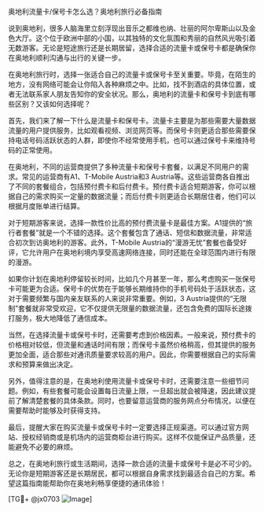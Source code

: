 奥地利流量卡/保号卡怎么选？奥地利旅行必备指南

说到奥地利，很多人脑海里立刻浮现出音乐之都维也纳、壮丽的阿尔卑斯山以及金色大厅。这个位于欧洲中部的小国，以其独特的文化氛围和秀丽的自然风光吸引着无数游客。无论是短途旅行还是长期居留，选择合适的流量卡或保号卡都是确保你在奥地利顺利沟通与出行的关键一步。

在奥地利旅行时，选择一张适合自己的流量卡或保号卡至关重要。毕竟，在陌生的地方，没有网络可能会让你陷入各种麻烦之中。比如，找不到酒店的具体位置，或者无法联系家人朋友告知你的安全状况。那么，奥地利的流量卡和保号卡到底有哪些区别？又该如何选择呢？

首先，我们来了解一下什么是流量卡和保号卡。流量卡主要是为那些需要大量数据流量的用户提供服务，比如观看视频、浏览网页等。而保号卡则更适合那些需要保持电话号码活跃状态的人群，即使你不经常使用手机，也可以通过保号卡来维持号码的正常使用。

在奥地利，不同的运营商提供了多种流量卡和保号卡套餐，以满足不同用户的需求。常见的运营商有A1、T-Mobile Austria和3 Austria等。这些运营商各自推出了不同的套餐组合，包括预付费卡和后付费卡。预付费卡适合短期游客，你可以根据自己的需求购买一定量的数据流量；而后付费卡则更适合长期居住者，他们可以根据月度账单进行结算。

对于短期游客来说，选择一款性价比高的预付费流量卡是最佳方案。A1提供的“旅行者套餐”就是一个不错的选择。这个套餐包含了通话、短信和数据流量，非常适合初次到访奥地利的游客。此外，T-Mobile Austria的“漫游无忧”套餐也备受好评，它允许用户在奥地利境内享受高速网络连接，同时还能在全球范围内进行有限的漫游。

如果你计划在奥地利停留较长时间，比如几个月甚至一年，那么考虑购买一张保号卡可能更为合适。保号卡的优势在于能够长期维持你的手机号码处于活跃状态，这对于需要频繁与国内亲友联系的人来说非常重要。例如，3 Austria提供的“无限制”套餐就非常受欢迎，它不仅提供无限量的数据流量，还包含免费的国际长途拨打服务，极大地降低了通信成本。

当然，在选择流量卡或保号卡时，还需要考虑到价格因素。一般来说，预付费卡的价格相对较低，但流量和通话时间有限；而保号卡虽然价格稍高，但其提供的服务更加全面，适合那些对通讯质量要求较高的用户。因此，你需要根据自己的实际需求和预算来做出决定。

另外，值得注意的是，在奥地利使用流量卡或保号卡时，还需要注意一些细节问题。例如，有些套餐可能会设置每日流量上限，一旦超出就会被降速，因此建议提前了解清楚套餐的具体条款。同时，也要留意运营商的服务网点分布情况，以便在需要帮助时能够及时获得支持。

最后，提醒大家在购买流量卡或保号卡时一定要选择正规渠道。可以通过官方网站、授权经销商或是机场内的运营商柜台进行购买。这样不仅能保证产品质量，还能避免不必要的麻烦。

总之，在奥地利旅行或生活期间，选择一款合适的流量卡或保号卡是必不可少的。无论你是短期游客还是长期居民，都可以根据自身需求找到最适合自己的方案。希望这篇指南能帮助你在奥地利畅享便捷的通讯体验！

[TG💪+ @jx0703 ![Image](https://github.com/user-attachments/assets/dbca1d08-cadb-493c-b0ec-ad6f7a83f270)]